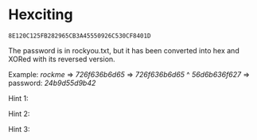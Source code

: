 # Hexciting

`8E120C125FB282965CB3A45550926C530CF8401D`

The password is in rockyou.txt, but it has been converted into hex and XORed with its reversed version.

Example: *rockme* => *726f636b6d65* => *726f636b6d65* ^ *56d6b636f627* => password: *24b9d55d9b42*

Hint 1:

Hint 2:

Hint 3:
